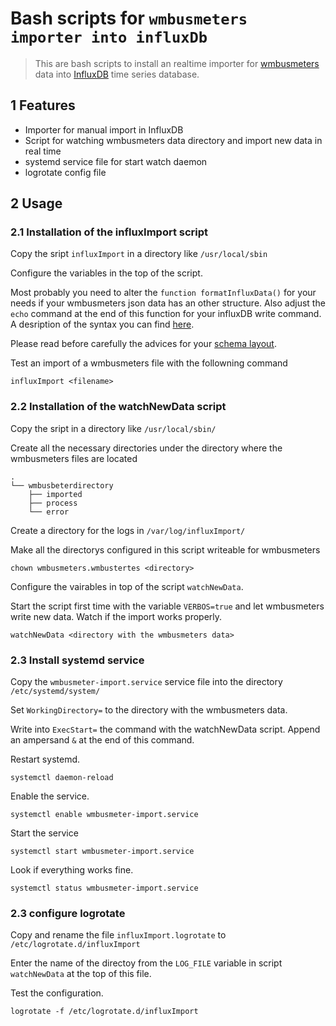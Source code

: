 # Bash scripts for `wmbusmeters importer into influxDb`

> This are bash scripts to install an realtime importer for [wmbusmeters][1] data
> into [InfluxDB][2] time series database.

## 1 Features

* Importer for manual import in InfluxDB
* Script for watching wmbusmeters data directory and import new data in real time
* systemd service file for start watch daemon
* logrotate config file

## 2 Usage

### 2.1 Installation of the influxImport script

Copy the sript `influxImport` in a directory like `/usr/local/sbin`

Configure the variables in the top of the script.

Most probably you need to alter the `function formatInfluxData()` for your needs if your wmbusmeters json data has an other structure.
Also adjust the `echo` command at the end of this function for your influxDB write command. 
A desription of the syntax you can find [here][4]. 

Please read before carefully the advices for your [schema layout][3]. 

Test an import of a wmbusmeters file with the followning command

```
influxImport <filename>
```

### 2.2 Installation of the watchNewData script

Copy the sript in a directory like `/usr/local/sbin/` 

Create all the necessary directories under the directory where the wmbusmeters files are located

	.
 	└── wmbusbeterdirectory
		├── imported
		├── process
		└── error  

Create a directory for the logs in `/var/log/influxImport/` 

Make all the directorys configured in this script writeable for wmbusmeters

```
chown wmbusmeters.wmbustertes <directory>
```

Configure the vairables in top of the script `watchNewData`.

Start the script first time with the variable `VERBOS=true` and let wmbusmeters write new data. Watch if the import works properly.

```
watchNewData <directory with the wmbusmeters data>
```

### 2.3 Install systemd service

Copy the `wmbusmeter-import.service` service file into the directory `/etc/systemd/system/`

Set `WorkingDirectory=` to the directory with the wmbusmeters data.

Write into `ExecStart=` the command with the watchNewData script. Append an ampersand `&` at the end of this command.

Restart systemd.

```
systemctl daemon-reload
```

Enable the service.

```
systemctl enable wmbusmeter-import.service
```

Start the service

```
systemctl start wmbusmeter-import.service
```

Look if everything works fine.

```
systemctl status wmbusmeter-import.service
```

### 2.3 configure logrotate

Copy and rename the file `influxImport.logrotate` to `/etc/logrotate.d/influxImport`

Enter the name of the directoy from the `LOG_FILE` variable in script `watchNewData` at the top of this file.

Test the configuration.

```
logrotate -f /etc/logrotate.d/influxImport
```


[1]: https://github.com/weetmuts/wmbusmeters
[2]: https://www.influxdata.com/
[3]: https://archive.docs.influxdata.com/influxdb/v1.2/concepts/schema_and_data_layout/
[4]: https://docs.influxdata.com/influxdb/v2.1/write-data/developer-tools/influx-cli/
